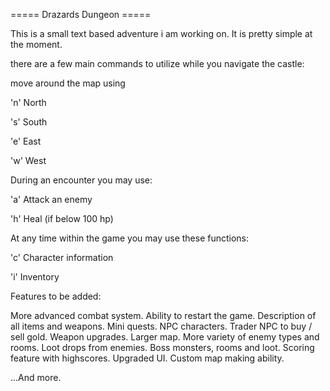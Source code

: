 =====  Drazards Dungeon  =====

This is a small text based adventure i am working on. It is pretty simple at the moment.

there are a few main commands to utilize while you navigate the castle:

move around the map using

'n' North

's' South

'e' East

'w' West

During an encounter you may use:

'a' Attack an enemy

'h' Heal (if below 100 hp)

At any time within the game you may use these functions:

'c' Character information

'i' Inventory

Features to be added:

More advanced combat system.
Ability to restart the game.
Description of all items and weapons.
Mini quests.
NPC characters.
Trader NPC to buy / sell gold.
Weapon upgrades.
Larger map.
More variety of enemy types and rooms.
Loot drops from enemies.
Boss monsters, rooms and loot.
Scoring feature with highscores.
Upgraded UI.
Custom map making ability.

...And more.
